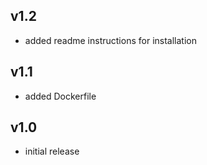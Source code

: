 ## v1.2

- added readme instructions for installation

## v1.1

- added Dockerfile

## v1.0

- initial release